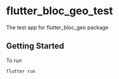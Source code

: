 # flutter_bloc_geo_test

The test app for flutter_bloc_geo package

## Getting Started

To run 
``` 
flutter run
```